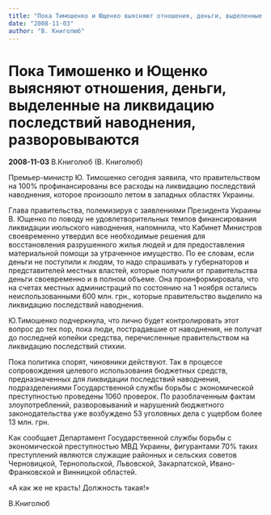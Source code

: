 ```yaml
---
title: "Пока Тимошенко и Ющенко выясняют отношения, деньги, выделенные на ликвидацию последствий наводнения, разворовываются"
date: "2008-11-03"
author: "В. Книголюб"
---
```


# Пока Тимошенко и Ющенко выясняют отношения, деньги, выделенные на ликвидацию последствий наводнения, разворовываются

**2008-11-03** В.Книголюб (В. Книголюб)

Премьер-министр Ю. Тимошенко сегодня заявила, что правительством на 100% профинансированы все расходы на ликвидацию последствий наводнения, которое произошло летом в западных областях Украины.

Глава правительства, полемизируя с заявлениями Президента Украины В. Ющенко по поводу не удовлетворительных темпов финансирования ликвидации июльского наводнения, напомнила, что Кабинет Министров своевременно утвердил все необходимые решения для восстановления разрушенного жилья людей и для предоставления материальной помощи за утраченное имущество. По ее словам, если деньги не поступили к людям, то надо спрашивать у губернаторов и представителей местных властей, которые получили от правительства деньги своевременно и в полном объеме. Она проинформировала, что на счетах местных администраций по состоянию на 1 ноября остались неиспользованными 600 млн. грн., которые правительство выделило на ликвидацию последствий наводнения.

Ю.Тимошенко подчеркнула, что лично будет контролировать этот вопрос до тех пор, пока люди, пострадавшие от наводнения, не получат до последней копейки средства, перечисленные правительством на ликвидацию последствий стихии.

Пока политика спорят, чиновники действуют. Так в процессе сопровождения целевого использования бюджетных средств, предназначенных для ликвидации последствий наводнения, подразделениями Государственной службы борьбы с экономической преступностью проведены 1060 проверок. По разоблаченным фактам злоупотреблений, разворовываний и нарушений бюджетного законодательства уже возбуждено 53 уголовных дела с ущербом более 13 млн. грн.

Как сообщает Департамент Государственной службы борьбы с экономической преступностью МВД Украины, фигурантами 70% таких преступлений являются служащие районных и сельских советов Черновицкой, Тернопольской, Львовской, Закарпатской, Ивано-Франковской и Винницкой областей.

«А как же не красть! Должность такая!»

В.Книголюб